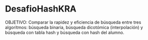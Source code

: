 # DesafioHashKRA

OBJETIVO: Comparar la rapidez y eficiencia de búsqueda entre tres algoritmos: búsqueda binaria, búsqueda dicotómica (interpolación) y búsqueda con tabla hash y búsqueda con hash del alumno.
